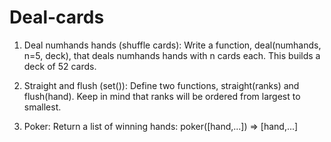 # Deal-cards

1. Deal numhands hands (shuffle cards): Write a function, deal(numhands, n=5, deck), that deals numhands hands with n cards each. This builds a deck of 52 cards.

2. Straight and flush (set()): Define two functions, straight(ranks) and flush(hand). Keep in mind that ranks will be ordered from largest to smallest.

3. Poker: Return a list of winning hands: poker([hand,...]) => [hand,...]
